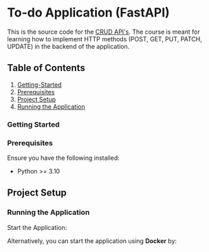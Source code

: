 # To-do Application (FastAPI)

This is the source code for the [CRUD API's](https://github.com/Mynk79/To-do-application). The course is meant for learning how to implement HTTP methods (POST, GET, PUT, PATCH, UPDATE) in the backend of the application.

## Table of Contents

1. [Getting-Started](#getting-started)
2. [Prerequisites](#prerequisites)
3. [Project Setup](#project-setup)
4. [Running the Application](#running-the-application)


### Getting Started


### Prerequisites
Ensure you have the following installed:

- Python >= 3.10

## Project Setup





### Running the Application
Start the Application:


Alternatively, you can start the application using **Docker** by:



